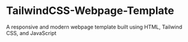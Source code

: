 # TailwindCSS-Webpage-Template
A responsive and modern webpage template built using HTML, Tailwind CSS, and JavaScript
